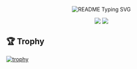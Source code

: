 <p align="center">
  <img src="https://readme-typing-svg.demolab.com/?lines=你好，世界！;Hello+world!;こんにちは、世界！;Hola+mundo!;Bonjour+le+monde!;Hallo+Welt!;Привет,мир!;Ciao+mondo!;Olá+mundo!;안녕하세요,세상!;Witaj+świecie!;नमस्ते+दुनिया!;مرحبا+بالعالم!;Merhaba+dünya!;Hallo+wereld!;Γεια+σου+κόσμε!;Code+changes+the+world!&font=Fira+Code&pause=1000&color=000000&center=true&width=380&height=50&duration=4000&pause=1000" alt="README Typing SVG">
</p>

<p align="center">
  <a href="https://blog.fish233.online" alt="Blog">
    <img src="https://img.shields.io/badge/Blog-Jump-blue?style=for-the-badge&logo=hexo&logoColor=blue"/></a>
  <a href="https://docs.fish233.online" alt="Discord" title="Docs">
    <img src="https://img.shields.io/badge/Docs-Jump-green?style=for-the-badge&logo=googledocs&logoColor=green"/></a>
</p>

## 🏆 Trophy
[![trophy](https://github-profile-trophy.vercel.app/?username=PaperFish233&theme=gruvbox&column=-1)](https://github.com/ryo-ma/github-profile-trophy)
